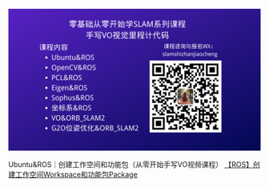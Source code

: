 ![](image/小秋SLAM实战教程.png)

Ubuntu&ROS｜创建工作空间和功能包（从零开始手写VO视频课程）
[【ROS】创建工作空间Workspace和功能包Package](https://chunqiushenye.blog.csdn.net/article/details/121700544)